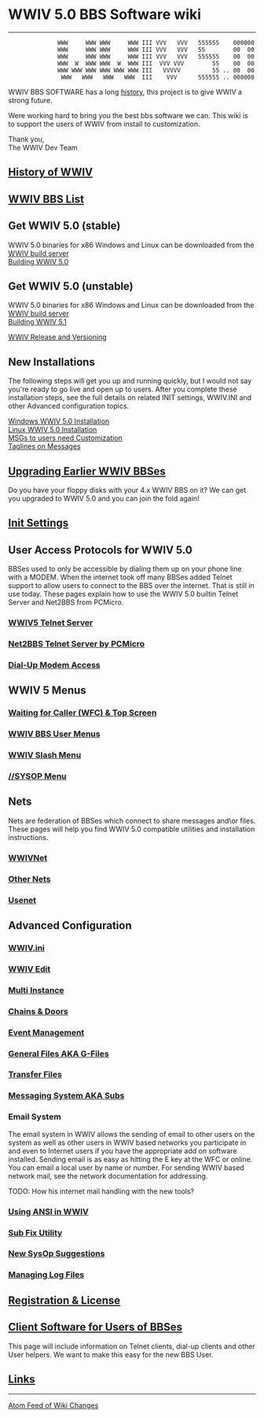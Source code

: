
# WWIV 5.0 BBS Software wiki
***
```
              WWW     WWW WWW     WWW III VVV   VVV   555555    000000
              WWW     WWW WWW     WWW III VVV   VVV   55        00  00
              WWW     WWW WWW     WWW III VVV   VVV   555555    00  00
              WWW  W  WWW WWW  W  WWW III  VVV VVV        55    00  00
              WWW WWW WWW WWW WWW WWW III   VVVVV         55 .. 00  00
               WWW   WWW   WWW   WWW  III    VVV      555555 .. 000000
```

WWIV BBS SOFTWARE has a long [history](wwivhistory), this project is to give WWIV a strong future.

Were working hard to bring you the best bbs software we can. This wiki is to support the users of WWIV from install to customization.

Thank you,  
The WWIV Dev Team 

## [History of WWIV](wwivhistory)
## [WWIV BBS List](wwivbbslist)

## Get WWIV 5.0 (stable)
WWIV 5.0 binaries for x86 Windows and Linux can be downloaded from
the [WWIV build server](http://build.wwivbbs.org/jenkins/job/wwiv_5.0.0/)  
[Building WWIV 5.0](buildwwiv5)


## Get WWIV 5.0 (unstable)
WWIV 5.0 binaries for x86 Windows and Linux can be downloaded from
the [WWIV build server](http://build.wwivbbs.org/jenkins/job/wwiv/)  
[Building WWIV 5.1](buildwwiv5)

[WWIV Release and Versioning](wwiv_releases_and_versioning)

## New Installations
The following steps will get you up and running quickly, but I would not say
you're ready to go live and open up to users. After you complete these installation 
steps, see the full details on related INIT settings, WWIV.INI and other Advanced 
configuration topics.

[Windows WWIV 5.0 Installation](installwindows)  
[Linux WWIV 5.0 Installation](installlinux)  
[MSGs to users need Customization](msgs)   
[Taglines on Messages](taglines)  

## [Upgrading Earlier WWIV BBSes](wwivupgrade)
Do you have your floppy disks with your 4.x WWIV BBS on it? We can get you upgraded to WWIV 5.0 
and you can join the fold again!

## [Init Settings](init)
## User Access Protocols for WWIV 5.0  
BBSes used to only be accessible by dialing them up on your phone line with a MODEM. When 
the internet took off many BBSes added Telnet support to allow users to connect to the BBS
over the internet. That is still in use today. These pages explain how to use the WWIV 5.0 
builtin Telnet Server and Net2BBS from PCMicro.
### [WWIV5 Telnet Server](wwwiv5telnetserver)
### [Net2BBS Telnet Server by PCMicro](net2bbs)
### [Dial-Up Modem Access](dialup)

## WWIV 5 Menus  
### [Waiting for Caller (WFC) & Top Screen](wfctop)  
### [WWIV BBS User Menus](menumain)  
### [WWIV Slash Menu](menuslash)  
### [//SYSOP Menu](menusysop)

## Nets
Nets are federation of BBSes which connect to share messages and\or files. 
These pages will help you find WWIV 5.0 compatible utilities and installation instructions.
### [WWIVNet](wwivnet)
### [Other Nets](othernets)
### [Usenet](usenet)

## Advanced Configuration
### [WWIV.ini](wwivini)  
### [WWIV Edit](wwivedit)  
### [Multi Instance](multinode)  
### [Chains & Doors](doors)  
### [Event Management](eventmgmt)  
### [General Files AKA G-Files](gfiles)  
### [Transfer Files](transfers)  
### [Messaging System AKA Subs](subs)  
### Email System  

The email system in WWIV allows the sending of email to other users on the system as well as other users in WWIV based networks you participate in and even to Internet users if you have the appropriate add on software installed. Sending email is as easy as hitting the E key at the WFC or online.  You can email a local user by name or number.  For sending WWIV based network mail, see the network documentation for addressing. 

TODO: How his internet mail handling with the new tools?

### [Using ANSI in WWIV](ansi)
### [Sub Fix Utility](fix)
### [New SysOp Suggestions](newsysop)
### [Managing Log Files](logfiles)
## [Registration & License](license)

## [Client Software for Users of BBSes](clients)
This page will include information on Telnet clients, dial-up clients
and other User helpers. We want to make this easy for the new BBS User.

## [Links](links)

***
[Atom Feed of Wiki Changes](https://github.com/wwivbbs/wwiv/wiki.atom)